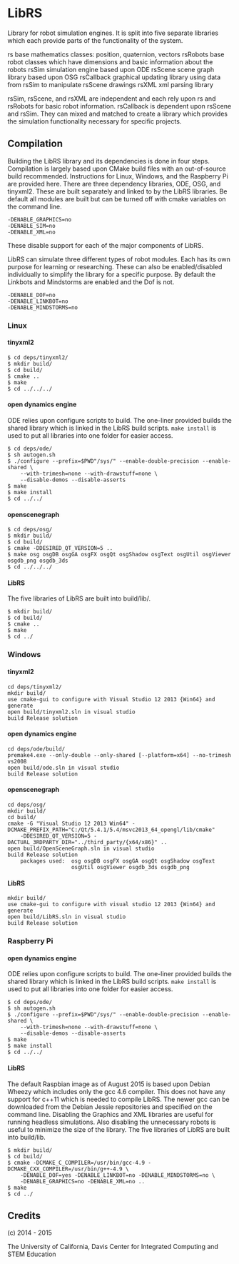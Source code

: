 # LibRS

Library for robot simulation engines.  It is split into five separate libraries
which each provide parts of the functionality of the system.

rs		base mathematics classes: position, quaternion, vectors
rsRobots	base robot classes which have dimensions and basic information
			about the robots
rsSim		simulation engine based upon ODE
rsScene		scene graph library based upon OSG
rsCallback	graphical updating library using data from rsSim to manipulate
			rsScene drawings
rsXML		xml parsing library

rsSim, rsScene, and rsXML are independent and each rely upon rs and rsRobots
for basic robot information.  rsCallback is dependent upon rsScene and rsSim.
They can mixed and matched to create a library which provides the simulation
functionality necessary for specific projects.

## Compilation

Building the LibRS library and its dependencies is done in four steps.
Compilation is largely based upon CMake build files with an out-of-source build
recommended.  Instructions for Linux, Windows, and the Raspberry Pi are
provided here.  There are three dependency libraries, ODE, OSG, and tinyxml2.
These are built separately and linked to by the LibRS libraries.  Be default
all modules are built but can be turned off with cmake variables on the command
line.
```
-DENABLE_GRAPHICS=no
-DENABLE_SIM=no
-DENABLE_XML=no
```
These disable support for each of the major components of LibRS.

LibRS can simulate three different types of robot modules.  Each has its own
purpose for learning or researching.  These can also be enabled/disabled
individually to simplify the library for a specific purpose.  By default the
Linkbots and Mindstorms are enabled and the Dof is not.
```
-DENABLE_DOF=no
-DENABLE_LINKBOT=no
-DENABLE_MINDSTORMS=no
```

### Linux

#### tinyxml2
```
$ cd deps/tinyxml2/
$ mkdir build/
$ cd build/
$ cmake ..
$ make
$ cd ../../../
```

#### open dynamics engine
ODE relies upon configure scripts to build.  The one-liner provided builds the
shared library which is linked in the LibRS build scripts.  ``make install`` is
used to put all libraries into one folder for easier access.
```
$ cd deps/ode/
$ sh autogen.sh
$ ./configure --prefix=$PWD"/sys/" --enable-double-precision --enable-shared \
	--with-trimesh=none --with-drawstuff=none \
	--disable-demos --disable-asserts
$ make
$ make install
$ cd ../../
```

#### openscenegraph
```
$ cd deps/osg/
$ mkdir build/
$ cd build/
$ cmake -DDESIRED_QT_VERSION=5 ..
$ make osg osgDB osgGA osgFX osgQt osgShadow osgText osgUtil osgViewer osgdb_png osgdb_3ds
$ cd ../../../
```

#### LibRS
The five libraries of LibRS are built into build/lib/.
```
$ mkdir build/
$ cd build/
$ cmake ..
$ make
$ cd ../
```

### Windows

#### tinyxml2
```
cd deps/tinyxml2/
mkdir build/
use cmake-gui to configure with Visual Studio 12 2013 {Win64} and generate
open build/tinyxml2.sln in visual studio
build Release solution
```

#### open dynamics engine
```
cd deps/ode/build/
premake4.exe --only-double --only-shared [--platform=x64] --no-trimesh vs2008
open build/ode.sln in visual studio
build Release solution
```

#### openscenegraph
```
cd deps/osg/
mkdir build/
cd build/
cmake -G "Visual Studio 12 2013 Win64" -DCMAKE_PREFIX_PATH="C:/Qt/5.4.1/5.4/msvc2013_64_opengl/lib/cmake"
	-DDESIRED_QT_VERSION=5 -DACTUAL_3RDPARTY_DIR="../third_party/{x64/x86}" ..
open build/OpenSceneGraph.sln in visual studio
build Release solution
	packages used:	osg osgDB osgFX osgGA osgQt osgShadow osgText
					osgUtil osgViewer osgdb_3ds osgdb_png
```

#### LibRS
```
mkdir build/
use cmake-gui to configure with visual studio 12 2013 {Win64} and generate
open build/LibRS.sln in visual studio
build Release solution
```

### Raspberry Pi

#### open dynamics engine
ODE relies upon configure scripts to build.  The one-liner provided builds the
shared library which is linked in the LibRS build scripts.  ``make install`` is
used to put all libraries into one folder for easier access.
```
$ cd deps/ode/
$ sh autogen.sh
$ ./configure --prefix=$PWD"/sys/" --enable-double-precision --enable-shared \
	--with-trimesh=none --with-drawstuff=none \
	--disable-demos --disable-asserts
$ make
$ make install
$ cd ../../
```

#### LibRS
The default Raspbian image as of August 2015 is based upon Debian Wheezy which
includes only the gcc 4.6 compiler.  This does not have any support for c++11
which is needed to compile LibRS.  The newer gcc can be downloaded from the
Debian Jessie repositories and specified on the command line.  Disabling the
Graphics and XML libraries are useful for running headless simulations.  Also
disabling the unnecessary robots is useful to minimize the size of the library.
The five libraries of LibRS are built into build/lib.
```
$ mkdir build/
$ cd build/
$ cmake -DCMAKE_C_COMPILER=/usr/bin/gcc-4.9 -DCMAKE_CXX_COMPILER=/usr/bin/g++-4.9 \
	-DENABLE_DOF=yes -DENABLE_LINKBOT=no -DENABLE_MINDSTORMS=no \
	-DENABLE_GRAPHICS=no -DENABLE_XML=no ..
$ make
$ cd ../
```

## Credits
(c) 2014 - 2015

The University of California, Davis
Center for Integrated Computing and STEM Education

